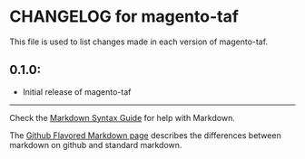 # CHANGELOG for magento-taf

This file is used to list changes made in each version of magento-taf.

## 0.1.0:

* Initial release of magento-taf

- - - 
Check the [Markdown Syntax Guide](http://daringfireball.net/projects/markdown/syntax) for help with Markdown.

The [Github Flavored Markdown page](http://github.github.com/github-flavored-markdown/) describes the differences between markdown on github and standard markdown.

